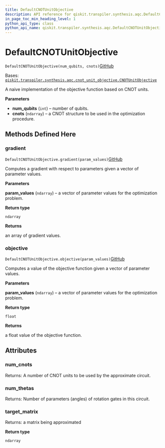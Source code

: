 ```yaml
---
title: DefaultCNOTUnitObjective
description: API reference for qiskit.transpiler.synthesis.aqc.DefaultCNOTUnitObjective
in_page_toc_min_heading_level: 1
python_api_type: class
python_api_name: qiskit.transpiler.synthesis.aqc.DefaultCNOTUnitObjective
---
```


# DefaultCNOTUnitObjective

<span id="qiskit.transpiler.synthesis.aqc.DefaultCNOTUnitObjective" />

`DefaultCNOTUnitObjective(num_qubits, cnots)`[GitHub](https://github.com/qiskit/qiskit/tree/stable/0.40/qiskit/transpiler/synthesis/aqc/cnot_unit_objective.py "view source code")

Bases: [`qiskit.transpiler.synthesis.aqc.cnot_unit_objective.CNOTUnitObjective`](qiskit.transpiler.synthesis.aqc.CNOTUnitObjective "qiskit.transpiler.synthesis.aqc.cnot_unit_objective.CNOTUnitObjective")

A naive implementation of the objective function based on CNOT units.

**Parameters**

*   **num\_qubits** (`int`) – number of qubits.
*   **cnots** (`ndarray`) – a CNOT structure to be used in the optimization procedure.

## Methods Defined Here

### gradient

<span id="qiskit.transpiler.synthesis.aqc.DefaultCNOTUnitObjective.gradient" />

`DefaultCNOTUnitObjective.gradient(param_values)`[GitHub](https://github.com/qiskit/qiskit/tree/stable/0.40/qiskit/transpiler/synthesis/aqc/cnot_unit_objective.py "view source code")

Computes a gradient with respect to parameters given a vector of parameter values.

**Parameters**

**param\_values** (`ndarray`) – a vector of parameter values for the optimization problem.

**Return type**

`ndarray`

**Returns**

an array of gradient values.

### objective

<span id="qiskit.transpiler.synthesis.aqc.DefaultCNOTUnitObjective.objective" />

`DefaultCNOTUnitObjective.objective(param_values)`[GitHub](https://github.com/qiskit/qiskit/tree/stable/0.40/qiskit/transpiler/synthesis/aqc/cnot_unit_objective.py "view source code")

Computes a value of the objective function given a vector of parameter values.

**Parameters**

**param\_values** (`ndarray`) – a vector of parameter values for the optimization problem.

**Return type**

`float`

**Returns**

a float value of the objective function.

## Attributes

<span id="qiskit.transpiler.synthesis.aqc.DefaultCNOTUnitObjective.num_cnots" />

### num\_cnots

Returns: A number of CNOT units to be used by the approximate circuit.

<span id="qiskit.transpiler.synthesis.aqc.DefaultCNOTUnitObjective.num_thetas" />

### num\_thetas

Returns: Number of parameters (angles) of rotation gates in this circuit.

<span id="qiskit.transpiler.synthesis.aqc.DefaultCNOTUnitObjective.target_matrix" />

### target\_matrix

Returns: a matrix being approximated

**Return type**

`ndarray`

